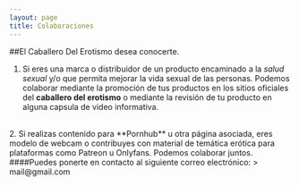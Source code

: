 ```yaml
---
layout: page
title: Colaboraciones
---
```

##El Caballero Del Erotismo desea conocerte.
<br>
1. Si eres una marca o distribuidor de un producto encaminado a la _salud sexual_ y/o que permita mejorar la vida sexual de las personas. Podemos colaborar mediante la promoción de tus productos en los sitios oficiales del **caballero del erotismo** o mediante la revisión de tu producto en alguna capsula de video informativa.
<br>
2. Si realizas contenido para **Pornhub** u otra página asociada, eres modelo de webcam o contribuyes con material de temática erótica para plataformas como Patreon u Onlyfans. Podemos colaborar juntos.
<br>
####Puedes ponerte en contacto al siguiente correo electrónico:
> mail@gmail.com
